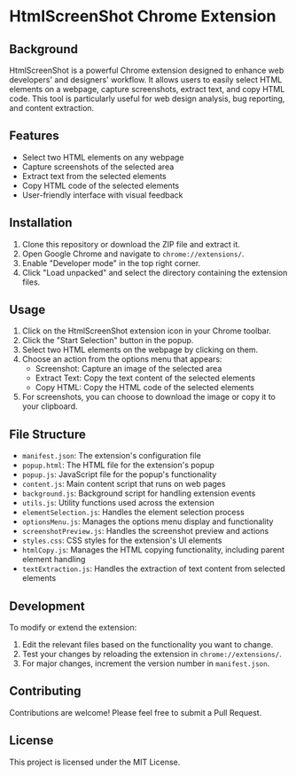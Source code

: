 # HtmlScreenShot Chrome Extension

## Background

HtmlScreenShot is a powerful Chrome extension designed to enhance web developers' and designers' workflow. It allows users to easily select HTML elements on a webpage, capture screenshots, extract text, and copy HTML code. This tool is particularly useful for web design analysis, bug reporting, and content extraction.

## Features

- Select two HTML elements on any webpage
- Capture screenshots of the selected area
- Extract text from the selected elements
- Copy HTML code of the selected elements
- User-friendly interface with visual feedback

## Installation

1. Clone this repository or download the ZIP file and extract it.
2. Open Google Chrome and navigate to `chrome://extensions/`.
3. Enable "Developer mode" in the top right corner.
4. Click "Load unpacked" and select the directory containing the extension files.

## Usage

1. Click on the HtmlScreenShot extension icon in your Chrome toolbar.
2. Click the "Start Selection" button in the popup.
3. Select two HTML elements on the webpage by clicking on them.
4. Choose an action from the options menu that appears:
   - Screenshot: Capture an image of the selected area
   - Extract Text: Copy the text content of the selected elements
   - Copy HTML: Copy the HTML code of the selected elements
5. For screenshots, you can choose to download the image or copy it to your clipboard.

## File Structure

- `manifest.json`: The extension's configuration file
- `popup.html`: The HTML file for the extension's popup
- `popup.js`: JavaScript file for the popup's functionality
- `content.js`: Main content script that runs on web pages
- `background.js`: Background script for handling extension events
- `utils.js`: Utility functions used across the extension
- `elementSelection.js`: Handles the element selection process
- `optionsMenu.js`: Manages the options menu display and functionality
- `screenshotPreview.js`: Handles the screenshot preview and actions
- `styles.css`: CSS styles for the extension's UI elements
- `htmlCopy.js`: Manages the HTML copying functionality, including parent element handling
- `textExtraction.js`: Handles the extraction of text content from selected elements

## Development

To modify or extend the extension:

1. Edit the relevant files based on the functionality you want to change.
2. Test your changes by reloading the extension in `chrome://extensions/`.
3. For major changes, increment the version number in `manifest.json`.

## Contributing

Contributions are welcome! Please feel free to submit a Pull Request.

## License

This project is licensed under the MIT License.
